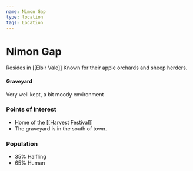 ```yaml
---
name: Nimon Gap
type: location
tags: Location
---
```


# Nimon Gap 
Resides in [[Elsir Vale]]
Known for their apple orchards and sheep herders.

#### Graveyard
Very well kept, a bit moody environment


### Points of Interest
- Home of the [[Harvest Festival]]
- The graveyard is in the south of town.

### Population
- 35% Halfling
- 65% Human